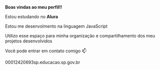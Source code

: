 **Boas vindas ao meu perfil!!** 

Estou estudando no **Alura**

Estou me desenvolmento na linguagem JavaScript

Utilizo esse espaço para minha organização e compartilhamento dos meu projetos desenvolvidos

Você pode entrar em contato comigo 📫

00012420693sp.educacao.sp.gov.br 
